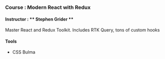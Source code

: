 ### Course : Modern React with Redux
#### Instructor : ** Stephen Grider **
Master React and Redux Toolkit. Includes RTK Query, tons of custom hooks

#### Tools
- CSS Bulma
